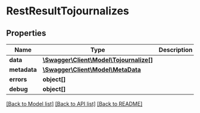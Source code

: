 # RestResultTojournalizes

## Properties

 Name         | Type                                                        | Description | Notes      
--------------|-------------------------------------------------------------|-------------|------------
 **data**     | [**\Swagger\Client\Model\Tojournalize[]**](Tojournalize.md) |             | [optional] 
 **metadata** | [**\Swagger\Client\Model\MetaData**](MetaData.md)           |             | [optional] 
 **errors**   | **object[]**                                                |             | [optional] 
 **debug**    | **object[]**                                                |             | [optional] 

[[Back to Model list]](../../README.md#documentation-for-models) [[Back to API list]](../../README.md#documentation-for-api-endpoints) [[Back to README]](../../README.md)


